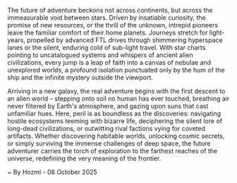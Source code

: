 
The future of adventure beckons not across continents, but across the immeasurable void between stars. Driven by insatiable curiosity, the promise of new resources, or the thrill of the unknown, intrepid pioneers leave the familiar comfort of their home planets. Journeys stretch for light-years, propelled by advanced FTL drives through shimmering hyperspace lanes or the silent, enduring cold of sub-light travel. With star charts pointing to uncatalogued systems and whispers of ancient alien civilizations, every jump is a leap of faith into a canvas of nebulae and unexplored worlds, a profound isolation punctuated only by the hum of the ship and the infinite mystery outside the viewport.

Arriving in a new galaxy, the real adventure begins with the first descent to an alien world – stepping onto soil no human has ever touched, breathing air never filtered by Earth's atmosphere, and gazing upon suns that cast unfamiliar hues. Here, peril is as boundless as the discoveries: navigating hostile ecosystems teeming with bizarre life, deciphering the silent lore of long-dead civilizations, or outwitting rival factions vying for coveted artifacts. Whether discovering habitable worlds, unlocking cosmic secrets, or simply surviving the immense challenges of deep space, the future adventurer carries the torch of exploration to the farthest reaches of the universe, redefining the very meaning of the frontier.

~ By Hozmi - 08 October 2025
